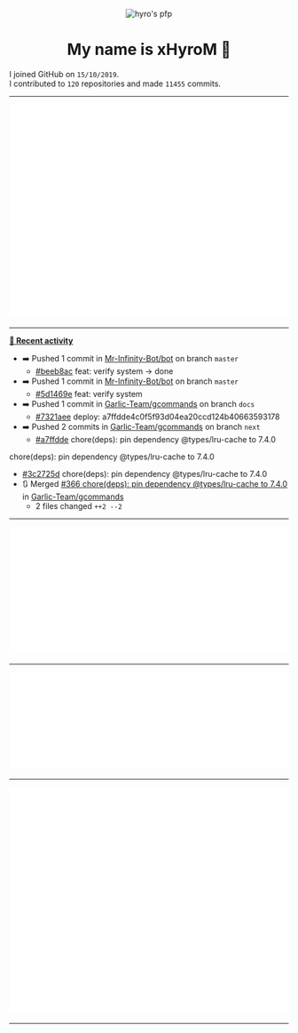 <p align="center">
    <img src="https://avatars.githubusercontent.com/u/56601352" width="192" alt="hyro's pfp" />
    <h1 align="center">My name is xHyroM 👋</h1>
</p>

I joined GitHub on `15/10/2019`.  
I contributed to `120` repositories and made `11455` commits.  

___

<img src="https://github.com/xHyroM/xHyroM/blob/master/.cache/base.svg">

___

**[📰 Recent activity](https://github.com/xHyroM)**
* ➡️ Pushed 1 commit in [Mr-Infinity-Bot/bot](https://github.com/Mr-Infinity-Bot/bot) on branch `master`
  * [#beeb8ac](https://github.com/Mr-Infinity-Bot/bot/commit/beeb8ac) feat: verify system -&gt; done
* ➡️ Pushed 1 commit in [Mr-Infinity-Bot/bot](https://github.com/Mr-Infinity-Bot/bot) on branch `master`
  * [#5d1469e](https://github.com/Mr-Infinity-Bot/bot/commit/5d1469e) feat: verify system
* ➡️ Pushed 1 commit in [Garlic-Team/gcommands](https://github.com/Garlic-Team/gcommands) on branch `docs`
  * [#7321aee](https://github.com/Garlic-Team/gcommands/commit/7321aee) deploy: a7ffdde4c0f5f93d04ea20ccd124b40663593178
* ➡️ Pushed 2 commits in [Garlic-Team/gcommands](https://github.com/Garlic-Team/gcommands) on branch `next`
  * [#a7ffdde](https://github.com/Garlic-Team/gcommands/commit/a7ffdde) chore(deps): pin dependency @types/lru-cache to 7.4.0

chore(deps): pin dependency @types/lru-cache to 7.4.0
  * [#3c2725d](https://github.com/Garlic-Team/gcommands/commit/3c2725d) chore(deps): pin dependency @types/lru-cache to 7.4.0
* 🔃 Merged [#366 chore(deps): pin dependency @types/lru-cache to 7.4.0](https://github.com/Garlic-Team/gcommands/pull/366) in [Garlic-Team/gcommands](https://github.com/Garlic-Team/gcommands)
  * 2 files changed `++2 --2`


___

<img src="https://github.com/xHyroM/xHyroM/blob/master/.cache/isocalendar.svg">

___

<img src="https://github.com/xHyroM/xHyroM/blob/master/.cache/languages.svg">

___

<img src="https://github.com/xHyroM/xHyroM/blob/master/.cache/achievements.svg">

___